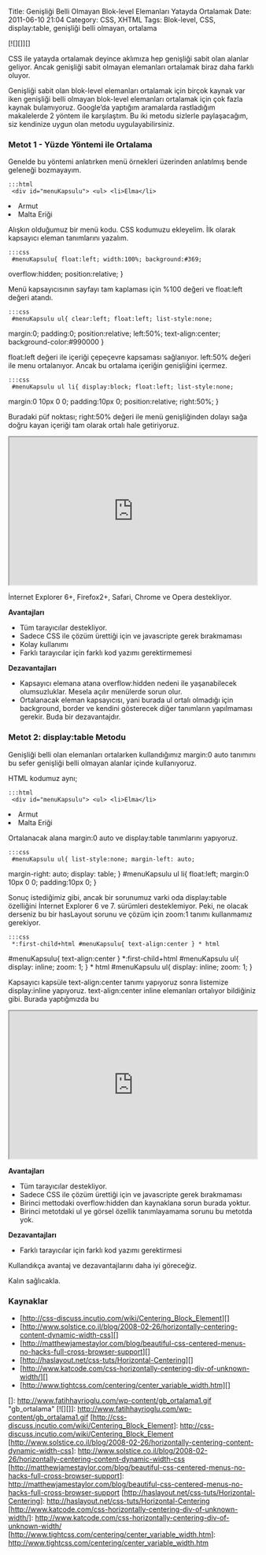 Title: Genişliği Belli Olmayan Blok-level Elemanları Yatayda Ortalamak
Date: 2011-06-10 21:04
Category: CSS, XHTML
Tags: Blok-level, CSS, display:table, genişliği belli olmayan, ortalama

[![][]][]

CSS ile yatayda ortalamak deyince aklımıza hep genişliği sabit olan
alanlar geliyor. Ancak genişliği sabit olmayan elemanları ortalamak
biraz daha farklı oluyor.

Genişliği sabit olan blok-level elemanları ortalamak için birçok kaynak
var iken genişliği belli olmayan blok-level elemanları ortalamak için
çok fazla kaynak bulamıyoruz. Google’da yaptığım aramalarda rastladığım
makalelerde 2 yöntem ile karşılaştım. Bu iki metodu sizlerle
paylaşacağım, siz kendinize uygun olan metodu uygulayabilirsiniz.

### Metot 1 - Yüzde Yöntemi ile Ortalama

Genelde bu yöntemi anlatırken menü örnekleri üzerinden anlatılmış bende
geleneği bozmayayım.

	:::html
	 <div id="menuKapsulu"> <ul> <li>Elma</li>
<li>Armut</li> <li>Malta Eriği</li> </ul> </div> 

Alışkın olduğumuz bir menü kodu. CSS kodumuzu ekleyelim. İlk olarak
kapsayıcı eleman tanımlarını yazalım.

	:::css
	 #menuKapsulu{ float:left; width:100%; background:#369;
overflow:hidden; position:relative; } 

Menü kapsayıcısının sayfayı tam kaplaması için %100 değeri ve float:left
değeri atandı.

	:::css
	 #menuKapsulu ul{ clear:left; float:left; list-style:none;
margin:0; padding:0; position:relative; left:50%; text-align:center;
background-color:#990000 } 

float:left değeri ile içeriği çepeçevre kapsaması sağlanıyor. left:50%
değeri ile menu ortalanıyor. Ancak bu ortalama içeriğin genişliğini
içermez.   

	:::css
	 #menuKapsulu ul li{ display:block; float:left; list-style:none;
margin:0 10px 0 0; padding:10px 0; position:relative; right:50%; }


Buradaki püf noktası; right:50% değeri ile menü genişliğinden dolayı
sağa doğru kayan içeriği tam olarak ortalı hale getiriyoruz.

<iframe style="width: 100%; height: 300px" src="http://jsfiddle.net/fatihhayri/GGSHL/embedded/result,html,css"></iframe>

İnternet Explorer 6+, Firefox2+, Safari, Chrome ve Opera destekliyor.

**Avantajları**

-   Tüm tarayıcılar destekliyor.
-   Sadece CSS ile çözüm ürettiği için ve javascripte gerek bırakmaması
-   Kolay kullanımı
-   Farklı tarayıcılar için farklı kod yazımı gerektirmemesi

**Dezavantajları**

-   Kapsayıcı elemana atana overflow:hidden nedeni ile yaşanabilecek
    olumsuzluklar. Mesela açılır menülerde sorun olur.
-   Ortalanacak eleman kapsayıcısı, yani burada ul ortalı olmadığı için
    background, border ve kendini gösterecek diğer tanımların
    yapılmaması gerekir. Buda bir dezavantajdır.

### Metot 2: display:table Metodu

Genişliği belli olan elemanları ortalarken kullandığımız margin:0 auto
tanımını bu sefer genişliği belli olmayan alanlar içinde kullanıyoruz.

HTML kodumuz aynı;  

	:::html
	 <div id="menuKapsulu"> <ul> <li>Elma</li>
<li>Armut</li> <li>Malta Eriği</li> </ul> </div> 

Ortalanacak alana margin:0 auto ve display:table tanımlarını yapıyoruz.  

	:::css
	 #menuKapsulu ul{ list-style:none; margin-left: auto;
margin-right: auto; display: table; } #menuKapsulu ul li{ float:left;
margin:0 10px 0 0; padding:10px 0; } 

Sonuç istediğimiz gibi, ancak bir sorunumuz varki oda display:table
özelliğini İnternet Explorer 6 ve 7. sürümleri desteklemiyor. Peki, ne
olacak derseniz bu bir hasLayout sorunu ve çözüm için zoom:1 tanımı
kullanmamız gerekiyor.

	:::css
	 *:first-child+html #menuKapsulu{ text-align:center } * html
#menuKapsulu{ text-align:center } *:first-child+html #menuKapsulu ul{
display: inline; zoom: 1; } * html #menuKapsulu ul{ display: inline;
zoom: 1; } 

Kapsayıcı kapsüle text-align:center tanımı yapıyoruz sonra listemize
display:inline yapıyoruz. text-align:center inline elemanları ortalıyor
bildiğiniz gibi. Burada yaptığmızda bu

<iframe style="width: 100%; height: 300px" src="http://jsfiddle.net/fatihhayri/xNtcS/6/embedded/result,html,css"></iframe>

**Avantajları**

-   Tüm tarayıcılar destekliyor.
-   Sadece CSS ile çözüm ürettiği için ve javascripte gerek bırakmaması
-   Birinci mettodaki overflow:hidden dan kaynaklana sorun burada
    yoktur.
-   Birinci metotdaki ul ye görsel özellik tanımlayamama sorunu bu
    metotda yok.

**Dezavantajları**

-   Farklı tarayıcılar için farklı kod yazımı gerektirmesi

Kullandıkça avantaj ve dezavantajlarını daha iyi göreceğiz.

Kalın sağlıcakla.

### Kaynaklar

-   [http://css-discuss.incutio.com/wiki/Centering_Block_Element][]
-   [http://www.solstice.co.il/blog/2008-02-26/horizontally-centering-content-dynamic-width-css][]
-   [http://matthewjamestaylor.com/blog/beautiful-css-centered-menus-no-hacks-full-cross-browser-support][]
-   [http://haslayout.net/css-tuts/Horizontal-Centering][]
-   [http://www.katcode.com/css-horizontally-centering-div-of-unknown-width/][]
-   [http://www.tightcss.com/centering/center_variable_width.htm][]

</p>

  []: http://www.fatihhayrioglu.com/wp-content/gb_ortalama1.gif
    "gb_ortalama"
  [![][]]: http://www.fatihhayrioglu.com/wp-content/gb_ortalama1.gif
  [http://css-discuss.incutio.com/wiki/Centering_Block_Element]: http://css-discuss.incutio.com/wiki/Centering_Block_Element
  [http://www.solstice.co.il/blog/2008-02-26/horizontally-centering-content-dynamic-width-css]:    http://www.solstice.co.il/blog/2008-02-26/horizontally-centering-content-dynamic-width-css
  [http://matthewjamestaylor.com/blog/beautiful-css-centered-menus-no-hacks-full-cross-browser-support]:    http://matthewjamestaylor.com/blog/beautiful-css-centered-menus-no-hacks-full-cross-browser-support
  [http://haslayout.net/css-tuts/Horizontal-Centering]: http://haslayout.net/css-tuts/Horizontal-Centering
  [http://www.katcode.com/css-horizontally-centering-div-of-unknown-width/]:    http://www.katcode.com/css-horizontally-centering-div-of-unknown-width/
  [http://www.tightcss.com/centering/center_variable_width.htm]: http://www.tightcss.com/centering/center_variable_width.htm
